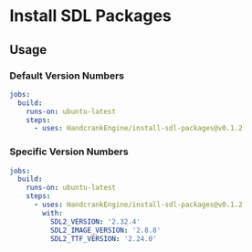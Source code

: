 # Install SDL Packages

## Usage

### Default Version Numbers

```yml
jobs:
  build:
    runs-on: ubuntu-latest
    steps:
      - uses: HandcrankEngine/install-sdl-packages@v0.1.2
```

### Specific Version Numbers

```yml
jobs:
  build:
    runs-on: ubuntu-latest
    steps:
      - uses: HandcrankEngine/install-sdl-packages@v0.1.2
        with:
          SDL2_VERSION: '2.32.4'
          SDL2_IMAGE_VERSION: '2.8.8'
          SDL2_TTF_VERSION: '2.24.0'
```
